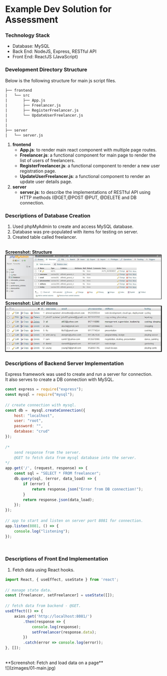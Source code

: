 # Example Dev Solution for Assessment

### Technology Stack
- Database: MySQL<br />
- Back End: NodeJS, Express, RESTful API<br />
- Front End: ReactJS (JavaScript)

### Development Directory Structure
Below is the following structure for main js script files.<br />
```
├── frontend
|   └── src
|       ├── App.js
|       ├── Freelancer.js
|       ├── RegisterFreelancer.js
|       └── UpdateUserFreelancer.js
|
|   
├── server
|   └── server.js   
```

1. **frontend**
    - **App.js**: to render main react component with multiple page routes.<br />
    - **Freelancer.js**: a functional component for main page to render the list of users of freelancers.<br />
    - **RegisterFreelancer.js**: a functional component to render a new user registration page.<br />
    - **UpdateUserFreelancer.js**: a functional component to render an update user details page.<br />
2. **server**
    - **server.js**: to describe the implementations of RESTful API using HTTP methods (@GET,@POST @PUT, @DELETE and DB connection.<br />

### Descriptions of Database Creation
1. Used phpMyAdmin to create and access MySQL database.
2. Database was pre-populated with items for testing on server.
3. Created table called freelancer.

<br />**Screenshot: Structure**<br />
![](zimages/04-db-mysql-structure.jpg)
<br />**Screenshot: List of items**<br />
![](zimages/05-db-query-items.jpg)<br />

### Descriptions of Backend Server Implementation
Express framework was used to create and run a server for connection.<br />
It also serves to create a DB connection with MySQL.<br />
```javascript
const express = require("express");
const mysql = require("mysql");

// create connection with mysql.
const db =  mysql.createConnection({
    host: "localhost",
    user: "root",
    password: "",
    database: "crud"
});

/* 
    send response from the server.
    @GET to fetch data from mysql database into the server.
*/
app.get('/', (request, response) => {
    const sql = "SELECT * FROM freelancer";
    db.query(sql, (error, data_load) => {
        if (error) {
            return response.json("Error from DB connection!");
        }
        return response.json(data_load);    
    });
});

// app to start and listen on server port 8081 for connection.
app.listen(8081, () => {
    console.log("listening");
});
```
<br />

### Descriptions of Front End Implementation
1. Fetch data using React hooks.
```javascript
import React, { useEffect, useState } from 'react';

// manage state data.
const [freelancer, setFreelancer] = useState([]);

// fetch data from backend - @GET.
useEffect(() => {
    axios.get('http://localhost:8081/')
        .then(response => {
            console.log(response);
            setFreelancer(response.data);
        })
        .catch(error => console.log(error));
}, []);
```
<br />
**Screenshot: Fetch and load data on a page**<br />
![](zimages/01-main.jpg)